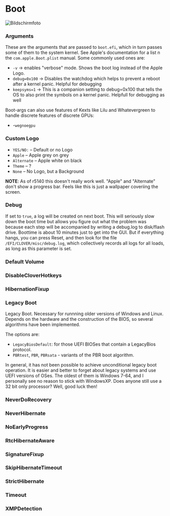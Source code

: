 # Boot
![Bildschirmfoto](https://user-images.githubusercontent.com/76865553/135759685-91855b87-4aa0-4cfa-9917-9b3406ed1750.png)

### Arguments

These are the arguments that are passed to `boot.efi`, which in turn passes some of them to the system kernel. See Apple's documentation for a list n the `com.apple.Boot.plist` manual. Some commonly used ones are:

- `-v` &rarr;  enables "verbose" mode. Shows the boot log instead of the Apple Logo.
-  `debug=0x100` &rarr; Disables the watchdog which helps to prevent a reboot after a kernel panic. Helpful for debugging
-  `keepsyms=1` &rarr; This is a companion setting to debug=0x100 that tells the OS to also print the symbols on a kernel panic. Helpfull for debugging as well

Boot-args can also use features of Kexts like Lilu and Whatevergreen to handle discrete features of discrete GPUs:

- -`wegnoegpu` 
 
### Custom Logo

- `YES/NO:` – Default or no Logo
- `Apple` – Apple grey on grey
- `Alternate` – Apple white on black
- `Theme` – ?
- `None` – No Logo, but a Background

**NOTE**: As of r5140 this doesn't really work well. "Apple" and "Alternate" don't show a progress bar. Feels like this is just a wallpaper coveriing the screen. 

### Debug
If set to `true`, a log will be created on next boot. This will seriously slow down the boot time but allows you figure out what the problem was because each step will be accompanied by writing a debug.log to disk/flash drive. Boottime is about 10 minutes just to get into the GUI. But if everything hangs, you can press Reset, and then look for the file `/EFI/CLOVER/misc/debug.log`, which collectively records all logs for all loads, as long as this parameter is set.

### Default Volume

### DisableCloverHotkeys
### HibernationFixup
### Legacy Boot

Legacy Boot. Necessary for runnning older versions of Windows and Linux. Depends on the hardware and the construction of the BIOS, so several algorithms have been implemented. 

The options are:

- `LegacyBiosDefault`: for those UEFI BIOSes that contain a LegacyBios protocol.
- `PBRtest`, `PBR`, `PBRsata` - variants of the PBR boot algorithm.

In general, it has not been possible to achieve unconditional legacy boot operation. It is easier and better to forget about legacy systems and use UEFI versions of OSes. The oldest of them is Windows 7-64, and I personally see no reason to stick with WindowsXP. Does anyone still use a 32 bit only processor? Well, good luck then!

### NeverDoRecovery
### NeverHibernate
### NoEarlyProgress
### RtcHibernateAware
### SignatureFixup
### SkipHibernateTimeout
### StrictHibernate
### Timeout
### XMPDetection
